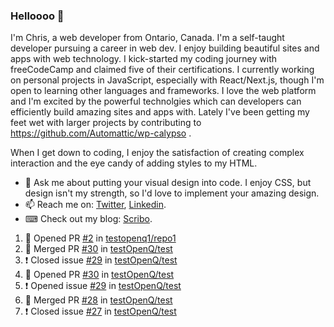### Helloooo 👋

I'm Chris, a web developer from Ontario, Canada. I'm a self-taught developer pursuing a career in web dev. I enjoy building beautiful sites and apps with web technology.
I kick-started my coding journey with freeCodeCamp and claimed five of their certifications.  I currently working on personal projects in JavaScript, especially with React/Next.js, though I'm open to learning other languages and frameworks. I love the web platform and I'm excited by the powerful technolgies which can developers can efficiently build amazing sites and apps with. Lately I've been getting my feet wet with larger projects by contributing to https://github.com/Automattic/wp-calypso .

When I get down to coding, I enjoy the satisfaction of creating complex interaction and the eye candy of adding styles to my HTML. 

- 💬 Ask me about putting your visual design into code. I enjoy CSS, but design isn't my strength, so I'd love to implement your amazing design.
- 📫 Reach me on: [Twitter](https://twitter.com/Christo28120856), [Linkedin](https://www.linkedin.com/in/christopher-stevers-07b9a5204/).
- ⌨ Check out my blog: [Scribo](https://christopherstevers.cf).
<!--
**Christopher-Stevers/Christopher-Stevers** is a ✨ _special_ ✨ repository because its `README.md` (this file) appears on your GitHub profile.

Here are some ideas to get you started:

- 🔭 I’m currently working on ...
- 🌱 I’m currently learning ...
- 👯 I’m looking to collaborate on ...
- 🤔 I’m looking for help with ...
- 😄 Pronouns: ...
- ⚡ Fun fact: ...
-->

<!--START_SECTION:activity-->
1. 💪 Opened PR [#2](https://github.com/testopenq1/repo1/pull/2) in [testopenq1/repo1](https://github.com/testopenq1/repo1)
2. 🎉 Merged PR [#30](https://github.com/testOpenQ/test/pull/30) in [testOpenQ/test](https://github.com/testOpenQ/test)
3. ❗️ Closed issue [#29](https://github.com/testOpenQ/test/issues/29) in [testOpenQ/test](https://github.com/testOpenQ/test)
4. 💪 Opened PR [#30](https://github.com/testOpenQ/test/pull/30) in [testOpenQ/test](https://github.com/testOpenQ/test)
5. ❗️ Opened issue [#29](https://github.com/testOpenQ/test/issues/29) in [testOpenQ/test](https://github.com/testOpenQ/test)
6. 🎉 Merged PR [#28](https://github.com/testOpenQ/test/pull/28) in [testOpenQ/test](https://github.com/testOpenQ/test)
7. ❗️ Closed issue [#27](https://github.com/testOpenQ/test/issues/27) in [testOpenQ/test](https://github.com/testOpenQ/test)
<!--END_SECTION:activity-->
